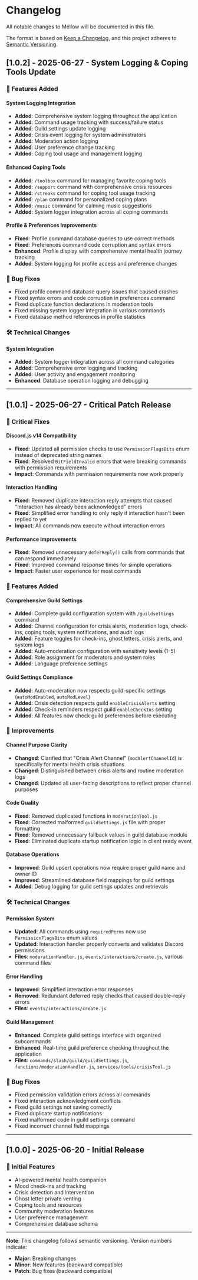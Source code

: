 # Changelog

All notable changes to Mellow will be documented in this file.

The format is based on [Keep a Changelog](https://keepachangelog.com/en/1.0.0/),
and this project adheres to [Semantic Versioning](https://semver.org/spec/v2.0.0.html).

## [1.0.2] - 2025-06-27 - System Logging & Coping Tools Update

### 🔧 Features Added

#### System Logging Integration
- **Added**: Comprehensive system logging throughout the application
- **Added**: Command usage tracking with success/failure status
- **Added**: Guild settings update logging
- **Added**: Crisis event logging for system administrators
- **Added**: Moderation action logging
- **Added**: User preference change tracking
- **Added**: Coping tool usage and management logging

#### Enhanced Coping Tools
- **Added**: `/toolbox` command for managing favorite coping tools
- **Added**: `/support` command with comprehensive crisis resources
- **Added**: `/streaks` command for coping tool usage tracking
- **Added**: `/plan` command for personalized coping plans
- **Added**: `/music` command for calming music suggestions
- **Added**: System logger integration across all coping commands

#### Profile & Preferences Improvements
- **Fixed**: Profile command database queries to use correct methods
- **Fixed**: Preferences command code corruption and syntax errors
- **Enhanced**: Profile display with comprehensive mental health journey tracking
- **Added**: System logging for profile access and preference changes

### 🐛 Bug Fixes

- Fixed profile command database query issues that caused crashes
- Fixed syntax errors and code corruption in preferences command
- Fixed duplicate function declarations in moderation tools
- Fixed missing system logger integration in various commands
- Fixed database method references in profile statistics

### 🛠️ Technical Changes

#### System Integration
- **Added**: System logger integration across all command categories
- **Added**: Comprehensive error logging and tracking
- **Added**: User activity and engagement monitoring
- **Enhanced**: Database operation logging and debugging

---

## [1.0.1] - 2025-06-27 - Critical Patch Release

### 🚨 Critical Fixes

#### Discord.js v14 Compatibility
- **Fixed**: Updated all permission checks to use `PermissionFlagsBits` enum instead of deprecated string names
- **Fixed**: Resolved `BitFieldInvalid` errors that were breaking commands with permission requirements
- **Impact**: Commands with permission requirements now work properly

#### Interaction Handling
- **Fixed**: Removed duplicate interaction reply attempts that caused "Interaction has already been acknowledged" errors
- **Fixed**: Simplified error handling to only reply if interaction hasn't been replied to yet
- **Impact**: All commands now execute without interaction errors

#### Performance Improvements
- **Fixed**: Removed unnecessary `deferReply()` calls from commands that can respond immediately
- **Fixed**: Improved command response times for simple operations
- **Impact**: Faster user experience for most commands

### 🔧 Features Added

#### Comprehensive Guild Settings
- **Added**: Complete guild configuration system with `/guildsettings` command
- **Added**: Channel configuration for crisis alerts, moderation logs, check-ins, coping tools, system notifications, and audit logs
- **Added**: Feature toggles for check-ins, ghost letters, crisis alerts, and system logs
- **Added**: Auto-moderation configuration with sensitivity levels (1-5)
- **Added**: Role assignment for moderators and system roles
- **Added**: Language preference settings

#### Guild Settings Compliance
- **Added**: Auto-moderation now respects guild-specific settings (`autoModEnabled`, `autoModLevel`)
- **Added**: Crisis detection respects guild `enableCrisisAlerts` setting
- **Added**: Check-in reminders respect guild `enableCheckIns` setting
- **Added**: All features now check guild preferences before executing

### 🎯 Improvements

#### Channel Purpose Clarity
- **Changed**: Clarified that "Crisis Alert Channel" (`modAlertChannelId`) is specifically for mental health crisis situations
- **Changed**: Distinguished between crisis alerts and routine moderation logs
- **Changed**: Updated all user-facing descriptions to reflect proper channel purposes

#### Code Quality
- **Fixed**: Removed duplicated functions in `moderationTool.js`
- **Fixed**: Corrected malformed `guildSettings.js` file with proper formatting
- **Fixed**: Removed unnecessary fallback values in guild database module
- **Fixed**: Eliminated duplicate startup notification logic in client ready event

#### Database Operations
- **Improved**: Guild upsert operations now require proper guild name and owner ID
- **Improved**: Streamlined database field mappings for guild settings
- **Added**: Debug logging for guild settings updates and retrievals

### 🛠️ Technical Changes

#### Permission System
- **Updated**: All commands using `requiredPerms` now use `PermissionFlagsBits` enum values
- **Updated**: Interaction handler properly converts and validates Discord permissions
- **Files**: `moderationHandler.js`, `events/interactions/create.js`, various command files

#### Error Handling
- **Improved**: Simplified interaction error responses
- **Removed**: Redundant deferred reply checks that caused double-reply errors
- **Files**: `events/interactions/create.js`

#### Guild Management
- **Enhanced**: Complete guild settings interface with organized subcommands
- **Enhanced**: Real-time guild preference checking throughout the application
- **Files**: `commands/slash/guild/guildSettings.js`, `functions/moderationHandler.js`, `services/tools/crisisTool.js`

### 🐛 Bug Fixes

- Fixed permission validation errors across all commands
- Fixed interaction acknowledgment conflicts
- Fixed guild settings not saving correctly
- Fixed duplicate startup notifications
- Fixed malformed code in guild settings command
- Fixed incorrect channel field mappings

---

## [1.0.0] - 2025-06-20 - Initial Release

### 🎉 Initial Features

- AI-powered mental health companion
- Mood check-ins and tracking
- Crisis detection and intervention
- Ghost letter private venting
- Coping tools and resources
- Community moderation features
- User preference management
- Comprehensive database schema

---

**Note**: This changelog follows semantic versioning. Version numbers indicate:
- **Major**: Breaking changes
- **Minor**: New features (backward compatible)  
- **Patch**: Bug fixes (backward compatible)
